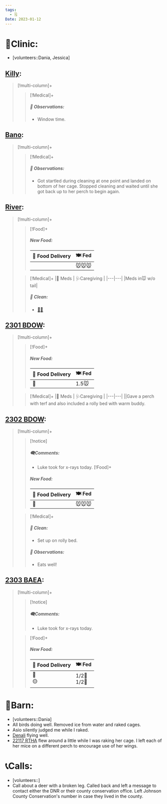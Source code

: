 ```yaml
---
tags:
  - 🗒️
Date: 2023-01-12
---
```


# 🏥Clinic:
- [volunteers::Dania, Jessica]

## [Killy](../RARE%20Birds/Ed%20Birds/Killy.md):
> [!multi-column]+
>
>> [!Medical]+
>> ##### 🔭 Observations:
>> - Window time.

## [Bano](../RARE%20Birds/Ed%20Birds/Bano.md):
> [!multi-column]+
>
>> [!Medical]+
>> ##### 🔭 Observations:
>> - Got startled during cleaning at one point and landed on bottom of her cage. Stopped cleaning and waited until she got back up to her perch to begin again.

## [River](../RARE%20Birds/Ed%20Birds/River.md):
> [!multi-column]+
>
>> [!Food]+
>> ##### New Food:
>> |🚚 Food Delivery| 🍽️ Fed|
>> |---|---|
>>||🐭🐭🐭
>
>> [!Medical]+
>> |💊 Meds | 🩺Caregiving |
>> |---|---|
>> |Meds in🐭 w/o tail|
>>
>>##### 🫧 Clean:
>> - [🧼➗](../Admin/Codes/Cleaned%20with%20divider.md)

## [2301 BDOW](../RARE%20Birds/2301%20BDOW.md):
> [!multi-column]+
>
>> [!Food]+
>> ##### New Food:
>> |🚚 Food Delivery| 🍽️ Fed|
>> |---|---|
>>|🫱|1.5🐭
>
>> [!Medical]+
>> |💊 Meds | 🩺Caregiving |
>> |---|---|
>> ||Gave a perch with terf and also included a rolly bed with warm buddy.

## [2302 BDOW](../RARE%20Birds/2302%20BDOW.md):
> [!multi-column]+
>
>> [!notice]
>> ##### 🗨️Comments:
>> - Luke took for x-rays today.
>> [!Food]+
>> ##### New Food:
>> |🚚 Food Delivery| 🍽️ Fed|
>> |---|---|
>>|🫱|🐭🐭🐭
>
>> [!Medical]+
>>##### 🫧 Clean:
>> - Set up on rolly bed.
>>
>> ##### 🔭 Observations:
>> - Eats well!
>

## [2303 BAEA](../RARE%20Birds/2303%20BAEA.md):
> [!multi-column]+
>
>> [!notice]
>> ##### 🗨️Comments:
>> - Luke took for x-rays today.
>
>> [!Food]+
>> ##### New Food:
>> |🚚 Food Delivery| 🍽️ Fed|
>> |---|---|
>>|🫱<br>🟡|1/2🐀<br>1/2🐀

# 🏡Barn:
- [volunteers::Dania]
- All birds doing well. Removed ice from water and raked cages.
- Asio silently judged me while I raked.
- [Denali](../RARE%20Birds/Ed%20Birds/Denali.md) flying well.
- [22117 RTHA](../RARE%20Birds/22117%20RTHA.md) flew around a little while I was raking her cage. I left each of her mice on a different perch to encourage use of her wings. 

# 📞Calls:
- [volunteers::]
- Call about a deer with a broken leg. Called back and left a message to contact either the DNR or their county conservation office. Left Johnson County Conservation's number in case they lived in the county.